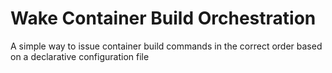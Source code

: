# Wake Container Build Orchestration

A simple way to issue container build commands in the correct order based on a declarative configuration file
